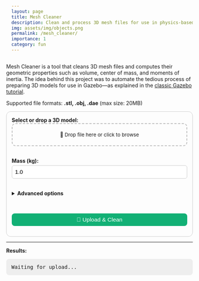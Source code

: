 ```yaml
---
layout: page
title: Mesh Cleaner
description: Clean and process 3D mesh files for use in physics-based simulation environments
img: assets/img/objects.png
permalink: /mesh_cleaner/
importance: 1
category: fun
---
```


<p>
  Mesh Cleaner is a tool that cleans 3D mesh files and computes their geometric properties such as volume, center of mass, and moments of inertia. The idea behind this project was to automate the tedious process of preparing 3D models for use in Gazebo—as explained in the <a href="https://classic.gazebosim.org/tutorials?tut=inertia" target="_blank">classic Gazebo tutorial</a>.
</p>

<p>Supported file formats: <strong>.stl, .obj, .dae</strong> (max size: 20MB)</p>

<form id="uploadForm" onsubmit="event.preventDefault(); uploadFile();">
  <label for="fileInput"><strong>Select or drop a 3D model:</strong></label>
  <div id="dropArea">
    <input type="file" id="fileInput" accept=".stl,.obj,.dae" required hidden />
    <div id="dropText">📂 Drop file here or click to browse</div>
  </div>
  <br>

<label for="massInput"><strong>Mass (kg):</strong></label>
<input type="number" id="massInput" step="any" value="1.0" min="0.001" required />
<br><br>

  <details>
    <summary><strong>Advanced options</strong></summary>
    <label>
      <input type="checkbox" id="saveNormals" />
      Save vertex normals
      <br><small style="opacity: 0.75;">(May help with rendering, but increases file size.)</small>
    </label><br>
    <label>
      <input type="checkbox" id="useConvexHull" />
      Generate convex hull
      <br><small style="opacity: 0.75;">(Useful for models with holes or open surfaces.)</small>
    </label>
  </details>
  <br>

<button type="submit">🚀 Upload & Clean</button>

</form>

<hr />
<p><strong>Results:</strong></p>
<p id="usageTip" style="display:none;">
  <em>The XML snippet below (inside <code>&lt;inertial&gt;</code>) can be used in URDF/SDF robot model files.</em>
</p>
<pre id="response">Waiting for upload...</pre>
<a id="downloadLink" style="display:none;" download>⬇ Download Cleaned Mesh</a>
<a id="view3DLink" style="display:none;" target="_blank">🔍 View in 3D Viewer</a>

<script>
document.addEventListener("DOMContentLoaded", () => {
  const dropArea = document.getElementById("dropArea");
  const fileInput = document.getElementById("fileInput");
  const dropText = document.getElementById("dropText");

  const updateDropText = () => {
    if (fileInput.files.length > 0) {
      dropText.textContent = `📁 Selected: ${fileInput.files[0].name}`;
    } else {
      dropText.textContent = "📂 Drop file here or click to browse";
    }
  };

  dropArea.addEventListener("click", () => fileInput.click());

  ["dragenter", "dragover"].forEach(event =>
    dropArea.addEventListener(event, e => {
      e.preventDefault();
      dropArea.classList.add("highlight");
    })
  );

  ["dragleave", "drop"].forEach(event =>
    dropArea.addEventListener(event, e => {
      e.preventDefault();
      dropArea.classList.remove("highlight");
    })
  );

  dropArea.addEventListener("drop", e => {
    fileInput.files = e.dataTransfer.files;
    updateDropText();
  });

  fileInput.addEventListener("change", updateDropText);
});

async function uploadFile() {
  const file = document.getElementById("fileInput").files[0];
  const mass = document.getElementById("massInput").value;
  const saveNormals = document.getElementById("saveNormals").checked;
  const useConvexHull = document.getElementById("useConvexHull").checked;
  const responseEl = document.getElementById("response");
  const linkEl = document.getElementById("downloadLink");
  const viewLinkEl = document.getElementById("view3DLink");
  const usageTip = document.getElementById("usageTip");

  if (!file) return alert("Please select a file.");
  if (file.size > 20 * 1024 * 1024) return alert("File size must be under 20MB.");
  const validExtensions = ['.stl', '.obj', '.dae'];
  if (!validExtensions.some(ext => file.name.toLowerCase().endsWith(ext)))
    return alert("Unsupported file format. Please upload a .stl, .obj, or .dae file.");

  responseEl.textContent = "⏳ Uploading and processing...";
  usageTip.style.display = linkEl.style.display = viewLinkEl.style.display = "none";

  const formData = new FormData();
  formData.append("file", file);
  formData.append("mass", mass);
  formData.append("save_normals", saveNormals);
  formData.append("use_convex_hull", useConvexHull);

  const controller = new AbortController();
  const timeoutId = setTimeout(() => controller.abort(), 30000);

  try {
    const res = await fetch("https://mesh-cleaner-692118822266.europe-west1.run.app/upload", {
      method: "POST",
      body: formData,
      signal: controller.signal
    });
    clearTimeout(timeoutId);
    const data = await res.json();

    if (!res.ok) {
      responseEl.textContent = "❌ Error: " + (data.error || "Unknown error.");
      return;
    }

    responseEl.textContent = data.metrics;
    usageTip.style.display = "block";

    const cleanedMeshURL = `https://mesh-cleaner-692118822266.europe-west1.run.app${data.download_url}`;
    linkEl.href = cleanedMeshURL;
    linkEl.style.display = "inline";

    viewLinkEl.href = `/3d-viz/?file=${encodeURIComponent(cleanedMeshURL)}`;
    viewLinkEl.style.display = "inline";
  } catch (err) {
    responseEl.textContent = "❌ Upload failed: " + (err.name === "AbortError" ? "Timeout" : err.message);
  }
}
</script>

<style>
#uploadForm {
  padding: 1em;
  border: 1px solid var(--border-color, #ccc);
  border-radius: 12px;
  max-width: 500px;
}

input[type="number"],
#uploadForm button {
  font-size: 1.1em;
  padding: 0.5em;
  margin-top: 0.3em;
  width: 100%;
  box-sizing: border-box;
  border: 1px solid #ccc;
  border-radius: 6px;
  background-color: var(--input-bg, #fff);
  color: black;
}

#uploadForm button {
  background-color: #12b075;
  border: none;
  border-radius: 8px;
  cursor: pointer;
  margin-top: 1em;
  color: white;
  transition: background 0.2s ease;
}

#uploadForm button:hover {
  background-color: #0e8d5d;
}

#dropArea {
  border: 2px dashed #bbb;
  padding: 1.5em;
  text-align: center;
  cursor: pointer;
  border-radius: 10px;
  transition: background 0.3s ease;
}

#dropArea.highlight {
  background: #e0ffe8;
}

#dropText {
  font-size: 0.95em;
  color: inherit;
}

pre {
  padding: 1em;
  white-space: pre-wrap;
  word-wrap: break-word;
  background: #eee;
  border-radius: 8px;
}

#downloadLink,
#view3DLink {
  display: inline-block;
  margin-top: 1em;
  padding: 0.5em;
  width: 100%;
  box-sizing: border-box;
  background-color: #12b075;
  border-radius: 8px;
  color: white;
  text-align: center;
  text-decoration: none;
  cursor: pointer;
  transition: background 0.2s ease;
}

#downloadLink:hover,
#view3DLink:hover {
  background-color: #0e8d5d;
}
</style>
